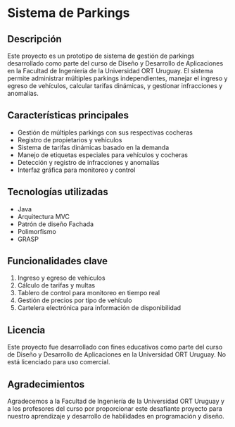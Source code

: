 # Sistema de Parkings

## Descripción

Este proyecto es un prototipo de sistema de gestión de parkings desarrollado como parte del curso de Diseño y Desarrollo de Aplicaciones en la Facultad de Ingeniería de la Universidad ORT Uruguay. El sistema permite administrar múltiples parkings independientes, manejar el ingreso y egreso de vehículos, calcular tarifas dinámicas, y gestionar infracciones y anomalías.

## Características principales

- Gestión de múltiples parkings con sus respectivas cocheras
- Registro de propietarios y vehículos
- Sistema de tarifas dinámicas basado en la demanda
- Manejo de etiquetas especiales para vehículos y cocheras
- Detección y registro de infracciones y anomalías
- Interfaz gráfica para monitoreo y control

## Tecnologías utilizadas

- Java
- Arquitectura MVC
- Patrón de diseño Fachada
- Polimorfismo
- GRASP

## Funcionalidades clave

1. Ingreso y egreso de vehículos
2. Cálculo de tarifas y multas
3. Tablero de control para monitoreo en tiempo real
4. Gestión de precios por tipo de vehículo
5. Cartelera electrónica para información de disponibilidad


## Licencia

Este proyecto fue desarrollado con fines educativos como parte del curso de Diseño y Desarrollo de Aplicaciones en la Universidad ORT Uruguay. No está licenciado para uso comercial.

## Agradecimientos

Agradecemos a la Facultad de Ingeniería de la Universidad ORT Uruguay y a los profesores del curso por proporcionar este desafiante proyecto para nuestro aprendizaje y desarrollo de habilidades en programación y diseño.

